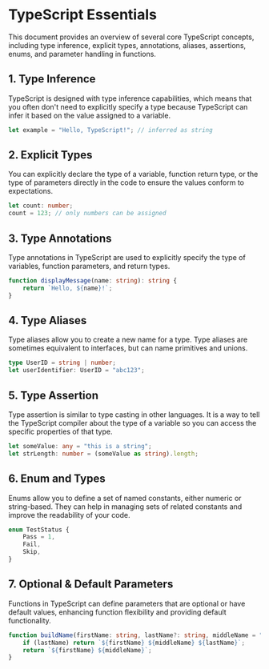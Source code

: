 
# TypeScript Essentials

This document provides an overview of several core TypeScript concepts, including type inference, explicit types, annotations, aliases, assertions, enums, and parameter handling in functions.

## 1. Type Inference

TypeScript is designed with type inference capabilities, which means that you often don't need to explicitly specify a type because TypeScript can infer it based on the value assigned to a variable.

```typescript
let example = "Hello, TypeScript!"; // inferred as string
```

## 2. Explicit Types

You can explicitly declare the type of a variable, function return type, or the type of parameters directly in the code to ensure the values conform to expectations.

```typescript
let count: number;
count = 123; // only numbers can be assigned
```

## 3. Type Annotations

Type annotations in TypeScript are used to explicitly specify the type of variables, function parameters, and return types.

```typescript
function displayMessage(name: string): string {
    return `Hello, ${name}!`;
}
```

## 4. Type Aliases

Type aliases allow you to create a new name for a type. Type aliases are sometimes equivalent to interfaces, but can name primitives and unions.
```typescript
type UserID = string | number;
let userIdentifier: UserID = "abc123";
```

## 5. Type Assertion

Type assertion is similar to type casting in other languages. It is a way to tell the TypeScript compiler about the type of a variable so you can access the specific properties of that type.

```typescript
let someValue: any = "this is a string";
let strLength: number = (someValue as string).length;
```

## 6. Enum and Types

Enums allow you to define a set of named constants, either numeric or string-based. They can help in managing sets of related constants and improve the readability of your code.

```typescript
enum TestStatus {
    Pass = 1,
    Fail,
    Skip,
}
```

## 7. Optional & Default Parameters

Functions in TypeScript can define parameters that are optional or have default values, enhancing function flexibility and providing default functionality.

```typescript
function buildName(firstName: string, lastName?: string, middleName = "Smith") {
    if (lastName) return `${firstName} ${middleName} ${lastName}`;
    return `${firstName} ${middleName}`;
}
```

